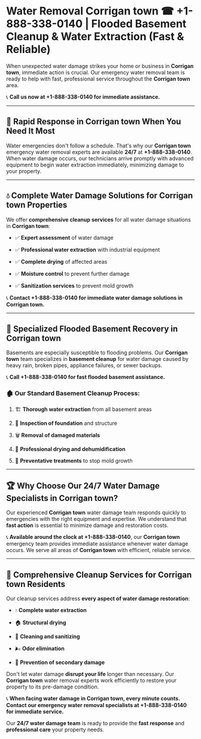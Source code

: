 # Water Removal Corrigan town ☎ +1-888-338-0140 | Flooded Basement Cleanup & Water Extraction (Fast & Reliable)

When unexpected water damage strikes your home or business in **Corrigan town**, immediate action is crucial. Our emergency water removal team is ready to help with fast, professional service throughout the **Corrigan town** area. 

📞 **Call us now at +1-888-338-0140 for immediate assistance.**
---
## 🚀 Rapid Response in Corrigan town When You Need It Most
Water emergencies don't follow a schedule. That's why our **Corrigan town** emergency water removal experts are available **24/7** at **+1-888-338-0140**. When water damage occurs, our technicians arrive promptly with advanced equipment to begin water extraction immediately, minimizing damage to your property.
---
## 💧 Complete Water Damage Solutions for Corrigan town Properties
We offer **comprehensive cleanup services** for all water damage situations in **Corrigan town**:
- ✅ **Expert assessment** of water damage  
- ✅ **Professional water extraction** with industrial equipment  
- ✅ **Complete drying** of affected areas  
- ✅ **Moisture control** to prevent further damage  
- ✅ **Sanitization services** to prevent mold growth  
📞 **Contact +1-888-338-0140 for immediate water damage solutions in Corrigan town.**
---
## 🌊 Specialized Flooded Basement Recovery in Corrigan town
Basements are especially susceptible to flooding problems. Our **Corrigan town** team specializes in **basement cleanup** for water damage caused by heavy rain, broken pipes, appliance failures, or sewer backups. 
📞 **Call +1-888-338-0140 for fast flooded basement assistance.**
### 🏚️ Our Standard Basement Cleanup Process:
1. 🏗️ **Thorough water extraction** from all basement areas  
2. 🔎 **Inspection of foundation** and structure  
3. 🗑️ **Removal of damaged materials**  
4. 💨 **Professional drying and dehumidification**  
5. 🚫 **Preventative treatments** to stop mold growth  
---
## 🏆 Why Choose Our 24/7 Water Damage Specialists in Corrigan town?
Our experienced **Corrigan town** water damage team responds quickly to emergencies with the right equipment and expertise. We understand that **fast action** is essential to minimize damage and restoration costs.
📞 **Available around the clock at +1-888-338-0140**, our **Corrigan town** emergency team provides immediate assistance whenever water damage occurs. We serve all areas of **Corrigan town** with efficient, reliable service.
---
## 🧹 Comprehensive Cleanup Services for Corrigan town Residents
Our cleanup services address **every aspect of water damage restoration**:
- 💧 **Complete water extraction**  
- 🏠 **Structural drying**  
- 🧼 **Cleaning and sanitizing**  
- 🌬️ **Odor elimination**  
- 🚫 **Prevention of secondary damage**  
Don't let water damage **disrupt your life** longer than necessary. Our **Corrigan town** water removal experts work efficiently to restore your property to its pre-damage condition.
📞 **When facing water damage in Corrigan town, every minute counts. Contact our emergency water removal specialists at +1-888-338-0140 for immediate service.**
Our **24/7 water damage team** is ready to provide the **fast response** and **professional care** your property needs.
